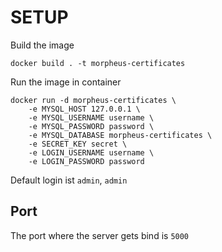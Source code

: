 # SETUP

Build the image
```
docker build . -t morpheus-certificates
```

Run the image in container
```
docker run -d morpheus-certificates \
    -e MYSQL_HOST 127.0.0.1 \
    -e MYSQL_USERNAME username \
    -e MYSQL_PASSWORD password \
    -e MYSQL_DATABASE morpheus-certificates \
    -e SECRET_KEY secret \
    -e LOGIN_USERNAME username \
    -e LOGIN_PASSWORD password
```
Default login ist `admin`, `admin` 

## Port
The port where the server gets bind is `5000`
